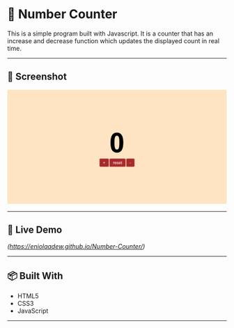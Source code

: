 # 📝 Number Counter

This is a simple program built with Javascript. It is a counter that has an increase and decrease function which updates the displayed count in real time.

---

## 📸 Screenshot

![Screenshot](/images/desktop%20screenshot.png)

---

## 🚀 Live Demo

*(https://eniolaadew.github.io/Number-Counter/)*

---

## 📦 Built With

- HTML5
- CSS3
- JavaScript

---
